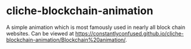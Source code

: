 # cliche-blockchain-animation
A simple animation which is most famously used in nearly all block chain websites. Can be viewed at https://constantlyconfused.github.io/cliche-blockchain-animation/Blockchain%20animation/.
